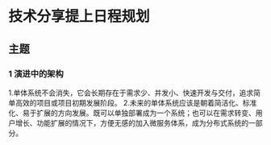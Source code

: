 # 技术分享提上日程规划

## 主题
### 1 演进中的架构
1.单体系统不会消失，它会长期存在于需求少、并发小、快速开发与交付，追求简单高效的项目或项目初期发展阶段。
2.未来的单体系统应该是朝着简洁化、标准化、易于扩展的方向发展。既可以单独部署成为一个系统；也可以在需求转变、用户增长、功能扩展的情况下，方便无感的加入微服务体系，成为分布式系统的一部分。